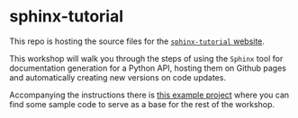 # sphinx-tutorial

This repo is hosting the source files for the
[`sphinx-tutorial` website](https://olgarithms.github.io/sphinx-tutorial/).

This workshop will walk you through the steps of using the `Sphinx` tool for documentation
generation for a Python API, hosting them on Github pages and automatically creating new versions
on code updates.

Accompanying the instructions there is
[this example project](https://github.com/aelsayed95/the-office) where you can find some sample
code to serve as a base for the rest of the workshop.

